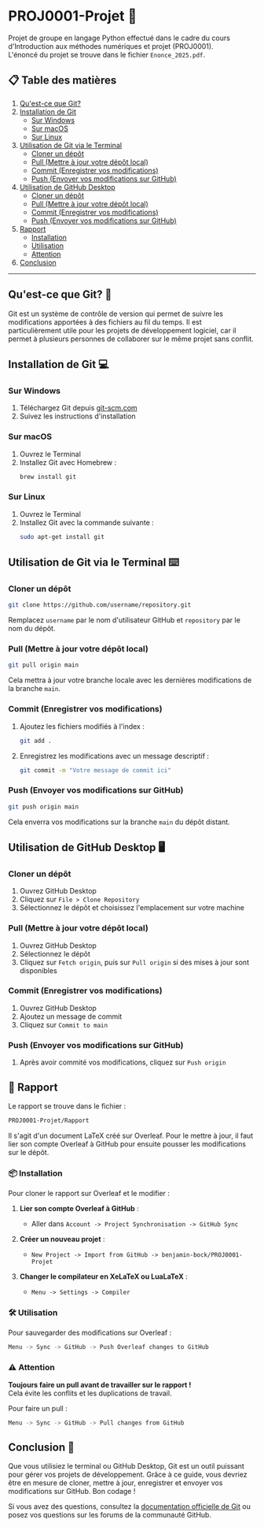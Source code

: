 # PROJ0001-Projet 🚀  
Projet de groupe en langage Python effectué dans le cadre du cours d'Introduction aux méthodes numériques et projet (PROJ0001).  
L'énoncé du projet se trouve dans le fichier `Enonce_2025.pdf`.  

## 📋 Table des matières  
1. [Qu'est-ce que Git?](#quest-ce-que-git-)  
2. [Installation de Git](#installation-de-git-)  
   - [Sur Windows](#sur-windows)  
   - [Sur macOS](#sur-macos)  
   - [Sur Linux](#sur-linux)  
3. [Utilisation de Git via le Terminal](#utilisation-de-git-via-le-terminal-)  
   - [Cloner un dépôt](#cloner-un-dépôt)  
   - [Pull (Mettre à jour votre dépôt local)](#pull-mettre-à-jour-votre-dépôt-local)  
   - [Commit (Enregistrer vos modifications)](#commit-enregistrer-vos-modifications)  
   - [Push (Envoyer vos modifications sur GitHub)](#push-envoyer-vos-modifications-sur-github)  
4. [Utilisation de GitHub Desktop](#utilisation-de-github-desktop-)  
   - [Cloner un dépôt](#cloner-un-dépôt-1)  
   - [Pull (Mettre à jour votre dépôt local)](#pull-mettre-à-jour-votre-dépôt-local-1)  
   - [Commit (Enregistrer vos modifications)](#commit-enregistrer-vos-modifications-1)  
   - [Push (Envoyer vos modifications sur GitHub)](#push-envoyer-vos-modifications-sur-github-1)  
5. [Rapport](#-rapport-)  
   - [Installation](#-installation)  
   - [Utilisation](#-utilisation)  
   - [Attention](#-attention)  
6. [Conclusion](#conclusion-)  

---

## Qu'est-ce que Git? 🤔  

Git est un système de contrôle de version qui permet de suivre les modifications apportées à des fichiers au fil du temps. Il est particulièrement utile pour les projets de développement logiciel, car il permet à plusieurs personnes de collaborer sur le même projet sans conflit.  

## Installation de Git 💻  

### Sur Windows  
1. Téléchargez Git depuis [git-scm.com](https://git-scm.com/)  
2. Suivez les instructions d'installation  

### Sur macOS  
1. Ouvrez le Terminal  
2. Installez Git avec Homebrew :  
   ```bash
   brew install git
   ```  

### Sur Linux  
1. Ouvrez le Terminal  
2. Installez Git avec la commande suivante :  
   ```bash
   sudo apt-get install git
   ```  

## Utilisation de Git via le Terminal ⌨️  

### Cloner un dépôt  

```bash
git clone https://github.com/username/repository.git
```  
Remplacez `username` par le nom d'utilisateur GitHub et `repository` par le nom du dépôt.  

### Pull (Mettre à jour votre dépôt local)  

```bash
git pull origin main
```  
Cela mettra à jour votre branche locale avec les dernières modifications de la branche `main`.  

### Commit (Enregistrer vos modifications)  

1. Ajoutez les fichiers modifiés à l'index :  
   ```bash
   git add .
   ```  
2. Enregistrez les modifications avec un message descriptif :  
   ```bash
   git commit -m "Votre message de commit ici"
   ```  

### Push (Envoyer vos modifications sur GitHub)  

```bash
git push origin main
```  
Cela enverra vos modifications sur la branche `main` du dépôt distant.  

## Utilisation de GitHub Desktop 🖥️  

### Cloner un dépôt  
1. Ouvrez GitHub Desktop  
2. Cliquez sur `File > Clone Repository`  
3. Sélectionnez le dépôt et choisissez l'emplacement sur votre machine  

### Pull (Mettre à jour votre dépôt local)  
1. Ouvrez GitHub Desktop  
2. Sélectionnez le dépôt  
3. Cliquez sur `Fetch origin`, puis sur `Pull origin` si des mises à jour sont disponibles  

### Commit (Enregistrer vos modifications)  
1. Ouvrez GitHub Desktop  
2. Ajoutez un message de commit  
3. Cliquez sur `Commit to main`  

### Push (Envoyer vos modifications sur GitHub)  
1. Après avoir commité vos modifications, cliquez sur `Push origin`  

## 📝 Rapport  

Le rapport se trouve dans le fichier :  
```bash
PROJ0001-Projet/Rapport
```  
Il s'agit d'un document LaTeX créé sur Overleaf. Pour le mettre à jour, il faut lier son compte Overleaf à GitHub pour ensuite pousser les modifications sur le dépôt.  

### 📦 Installation  

Pour cloner le rapport sur Overleaf et le modifier :  

1. **Lier son compte Overleaf à GitHub** :  
   - Aller dans `Account -> Project Synchronisation -> GitHub Sync`  

2. **Créer un nouveau projet** :  
   - `New Project -> Import from GitHub -> benjamin-bock/PROJ0001-Projet`  

3. **Changer le compilateur en XeLaTeX ou LuaLaTeX** :  
   - `Menu -> Settings -> Compiler`  

### 🛠️ Utilisation  

Pour sauvegarder des modifications sur Overleaf :  

```bash
Menu -> Sync -> GitHub -> Push Overleaf changes to GitHub
```  

### ⚠️ Attention  

**Toujours faire un pull avant de travailler sur le rapport !**  
Cela évite les conflits et les duplications de travail.  

Pour faire un pull :  
```bash
Menu -> Sync -> GitHub -> Pull changes from GitHub
```  

## Conclusion 🎉  

Que vous utilisiez le terminal ou GitHub Desktop, Git est un outil puissant pour gérer vos projets de développement. Grâce à ce guide, vous devriez être en mesure de cloner, mettre à jour, enregistrer et envoyer vos modifications sur GitHub. Bon codage !  

Si vous avez des questions, consultez la [documentation officielle de Git](https://git-scm.com/doc) ou posez vos questions sur les forums de la communauté GitHub.  